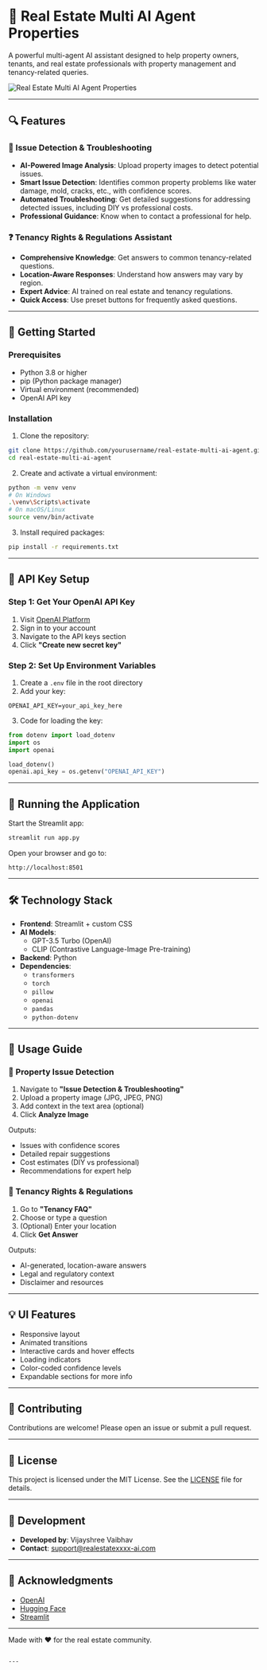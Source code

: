 
# 🏡 Real Estate Multi AI Agent Properties

A powerful multi-agent AI assistant designed to help property owners, tenants, and real estate professionals with property management and tenancy-related queries.

![Real Estate Multi AI Agent Properties](https://via.placeholder.com/800x400?text=Real+Estate+Multi+AI+Agent+Properties)

---

## 🔍 Features

### 🧠 Issue Detection & Troubleshooting
- **AI-Powered Image Analysis**: Upload property images to detect potential issues.
- **Smart Issue Detection**: Identifies common property problems like water damage, mold, cracks, etc., with confidence scores.
- **Automated Troubleshooting**: Get detailed suggestions for addressing detected issues, including DIY vs professional costs.
- **Professional Guidance**: Know when to contact a professional for help.

### ❓ Tenancy Rights & Regulations Assistant
- **Comprehensive Knowledge**: Get answers to common tenancy-related questions.
- **Location-Aware Responses**: Understand how answers may vary by region.
- **Expert Advice**: AI trained on real estate and tenancy regulations.
- **Quick Access**: Use preset buttons for frequently asked questions.

---

## 🚀 Getting Started

### Prerequisites
- Python 3.8 or higher
- pip (Python package manager)
- Virtual environment (recommended)
- OpenAI API key

### Installation

1. Clone the repository:
```bash
git clone https://github.com/yourusername/real-estate-multi-ai-agent.git
cd real-estate-multi-ai-agent
```

2. Create and activate a virtual environment:
```bash
python -m venv venv
# On Windows
.\venv\Scripts\activate
# On macOS/Linux
source venv/bin/activate
```

3. Install required packages:
```bash
pip install -r requirements.txt
```

---

## 🔑 API Key Setup

### Step 1: Get Your OpenAI API Key
1. Visit [OpenAI Platform](https://platform.openai.com/)
2. Sign in to your account
3. Navigate to the API keys section
4. Click **"Create new secret key"**

### Step 2: Set Up Environment Variables
1. Create a `.env` file in the root directory
2. Add your key:
```env
OPENAI_API_KEY=your_api_key_here
```

3. Code for loading the key:
```python
from dotenv import load_dotenv
import os
import openai

load_dotenv()
openai.api_key = os.getenv("OPENAI_API_KEY")
```

---

## 🏃 Running the Application

Start the Streamlit app:
```bash
streamlit run app.py
```

Open your browser and go to:
```
http://localhost:8501
```

---

## 🛠️ Technology Stack

- **Frontend**: Streamlit + custom CSS
- **AI Models**:
  - GPT-3.5 Turbo (OpenAI)
  - CLIP (Contrastive Language-Image Pre-training)
- **Backend**: Python
- **Dependencies**:
  - `transformers`
  - `torch`
  - `pillow`
  - `openai`
  - `pandas`
  - `python-dotenv`

---

## 📸 Usage Guide

### 🔧 Property Issue Detection
1. Navigate to **"Issue Detection & Troubleshooting"**
2. Upload a property image (JPG, JPEG, PNG)
3. Add context in the text area (optional)
4. Click **Analyze Image**

Outputs:
- Issues with confidence scores
- Detailed repair suggestions
- Cost estimates (DIY vs professional)
- Recommendations for expert help

### 🧾 Tenancy Rights & Regulations
1. Go to **"Tenancy FAQ"**
2. Choose or type a question
3. (Optional) Enter your location
4. Click **Get Answer**

Outputs:
- AI-generated, location-aware answers
- Legal and regulatory context
- Disclaimer and resources

---

## 💡 UI Features

- Responsive layout
- Animated transitions
- Interactive cards and hover effects
- Loading indicators
- Color-coded confidence levels
- Expandable sections for more info

---

## 🤝 Contributing

Contributions are welcome! Please open an issue or submit a pull request.

---

## 📝 License

This project is licensed under the MIT License. See the [LICENSE](LICENSE) file for details.

---

## 👥 Development

- **Developed by**: Vijayshree Vaibhav
- **Contact**: support@realestatexxxx-ai.com

---

## 🙏 Acknowledgments

- [OpenAI](https://openai.com/)
- [Hugging Face](https://huggingface.co/)
- [Streamlit](https://streamlit.io/)

---

Made with ❤️ for the real estate community.
```

---